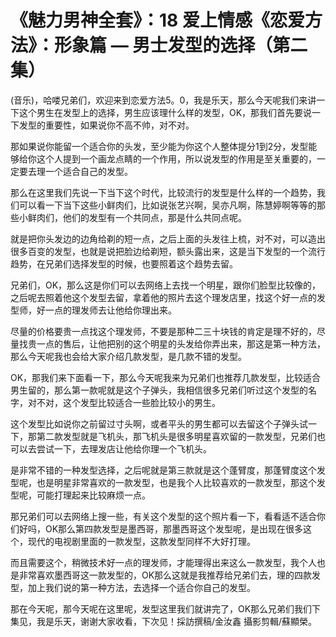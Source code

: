 # 《魅力男神全套》：18 爱上情感《恋爱方法》：形象篇 — 男士发型的选择（第二集）

(音乐)，哈喽兄弟们，欢迎来到恋爱方法5。0，我是乐天，那么今天呢我们来讲一下这个男生在发型上的选择，男生应该理什么样的发型，OK，那我们首先要说一下发型的重要性，如果说你不高不帅，对不对。

那如果说你能留一个适合你的头发，至少能为你这个人整体提分1到2分，发型能够给你这个人提到一个画龙点睛的一个作用，所以说发型的作用是至关重要的，一定要去理一个适合自己的发型。

那么在这里我们先说一下当下这个时代，比较流行的发型是什么样的一个趋势，我们可以看一下当下这些小鲜肉们，比如说张艺兴啊，吴亦凡啊，陈慧婷啊等等的那些小鲜肉们，他们的发型有一个共同点，那是什么共同点呢。

就是把你头发边的边角给剃的短一点，之后上面的头发往上梳，对不对，可以造出很多百变的发型，也就是说把脸边给剃短，额头露出来，这是当下发型的一个流行趋势，在兄弟们选择发型的时候，也要照着这个趋势去留。

兄弟们，OK，那么这是你们可以去网络上去找一个明星，跟你们脸型比较像的，之后呢去照着他这个发型去留，拿着他的照片去这个理发店里，找这个好一点的发型师，好一点的理发师去让他给你理出来。

尽量的价格要贵一点找这个理发师，不要是那种二三十块钱的肯定是理不好的，尽量找贵一点的售后，让他把别的这个明星的头发给你弄出来，那这是第一种方法，那么今天呢我也会给大家介绍几款发型，是几款不错的发型。

OK，那我们来下面看一下，那么今天呢我来为兄弟们也推荐几款发型，比较适合男生留的，那么第一款呢就是这个子弹头，我相信很多兄弟们听过这个发型的名字，对不对，这个发型比较适合一些脸比较小的男生。

这个发型比如说你之前留过寸头啊，或者平头的男生都可以去留这个子弹头试一下，那第二款发型就是飞机头，那飞机头是很多明星喜欢留的一款发型，兄弟们也可以去尝试一下，去理发店让他给你理一个飞机头。

是非常不错的一种发型选择，之后呢就是第三款就是这个蓬臂度，那蓬臂度这个发型呢，也是明星非常喜欢的一款发型，也是我个人比较喜欢的一款发型，那这个发型呢，可能打理起来比较麻烦一点。

那兄弟们可以去网络上搜一些，有关这个发型的这个照片看一下，看看适不适合你们好吗，OK那么第四款发型是墨西哥，那墨西哥这个发型呢，是出现在很多这个，现代的电视剧里面的一款发型，这款发型同样不大好打理。

而且需要这个，稍微技术好一点的理发师，才能理得出来这么一款发型，我个人也是非常喜欢墨西哥这一款发型的，OK那么这就是我推荐给兄弟们去，理的四款发型，加上我们说的第一种方法，去选择一个适合你自己的发型。

那在今天呢，那今天呢在这里呢，发型这里我们就讲完了，OK那么兄弟们我们下集见，我是乐天，谢谢大家收看，下次见！採訪撰稿/金汝鑫 攝影剪輯/蘇顯榮。

